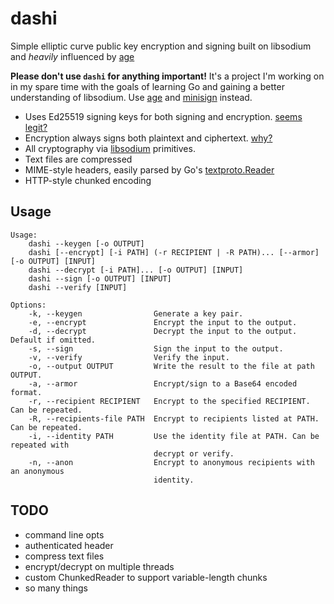 # dashi

Simple elliptic curve public key encryption and signing built on libsodium and
*heavily* influenced by [age](https://age-encryption.org)

**Please don't use ```dashi``` for anything important!** It's a project I'm
working on in my spare time with the goals of learning Go and gaining a better
understanding of libsodium. Use [age](https://age-encryption.org) and
[minisign](https://jedisct1.github.io/minisign/) instead.

* Uses Ed25519 signing keys for both signing and encryption.
[seems legit?](https://eprint.iacr.org/2021/509.pdf)
* Encryption always signs both plaintext and ciphertext.
[why?](https://theworld.com/~dtd/sign_encrypt/sign_encrypt7.html)
* All cryptography via [libsodium](https://libsodium.gitbook.io/doc/) primitives.
* Text files are compressed
* MIME-style headers, easily parsed by Go's
[textproto.Reader](https://pkg.go.dev/net/textproto#Reader.ReadMIMEHeader)
* HTTP-style chunked encoding

## Usage

```
Usage:
    dashi --keygen [-o OUTPUT]
    dashi [--encrypt] [-i PATH] (-r RECIPIENT | -R PATH)... [--armor] [-o OUTPUT] [INPUT]
    dashi --decrypt [-i PATH]... [-o OUTPUT] [INPUT]
    dashi --sign [-o OUTPUT] [INPUT]
    dashi --verify [INPUT]

Options:
    -k, --keygen                Generate a key pair.
    -e, --encrypt               Encrypt the input to the output.
    -d, --decrypt               Decrypt the input to the output. Default if omitted.
    -s, --sign                  Sign the input to the output.
    -v, --verify                Verify the input.
    -o, --output OUTPUT         Write the result to the file at path OUTPUT.
    -a, --armor                 Encrypt/sign to a Base64 encoded format.
    -r, --recipient RECIPIENT   Encrypt to the specified RECIPIENT. Can be repeated.
    -R, --recipients-file PATH  Encrypt to recipients listed at PATH. Can be repeated.
    -i, --identity PATH         Use the identity file at PATH. Can be repeated with
                                decrypt or verify.
    -n, --anon                  Encrypt to anonymous recipients with an anonymous
                                identity.
```

## TODO

* command line opts
* authenticated header
* compress text files
* encrypt/decrypt on multiple threads
* custom ChunkedReader to support variable-length chunks
* so many things
